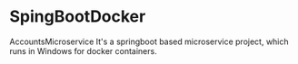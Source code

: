 # SpingBootDocker
AccountsMicroservice
It's a springboot based microservice project, which runs in Windows for docker containers.
